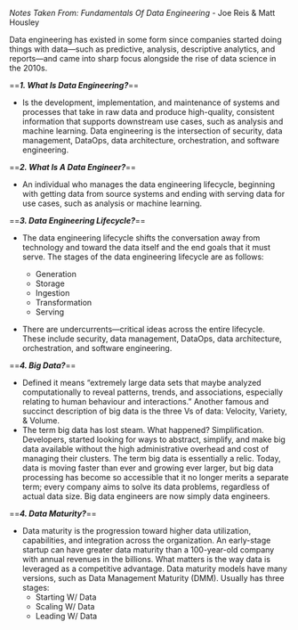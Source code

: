*Notes Taken From: Fundamentals Of Data Engineering* - Joe Reis & Matt Housley


Data engineering has existed in some form since companies started doing things with data—such as predictive, analysis, descriptive analytics, and reports—and came into sharp focus alongside the rise of data science in the 2010s.


==***1. What Is Data Engineering?***==
- Is the development, implementation, and maintenance of systems and processes that take in raw data and produce high-quality, consistent information that supports downstream use cases, such as analysis and machine learning. Data engineering is the intersection of security, data management, DataOps, data architecture, orchestration, and software engineering.

==***2. What Is A Data Engineer?***==
- An individual who manages the data engineering lifecycle, beginning with getting data from source systems and ending with serving data for use cases, such as analysis or machine learning.

==***3. Data Engineering Lifecycle?***==
- The data engineering lifecycle shifts the conversation away from technology and toward the data itself and the end goals that it must serve. The stages of the data engineering lifecycle are as follows:

	- Generation
	- Storage
	- Ingestion
	- Transformation
	- Serving

+ There are undercurrents—critical ideas across the entire lifecycle. These include security, data management, DataOps, data architecture, orchestration, and software engineering.

==***4. Big Data?***==
- Defined it means “extremely large data sets that maybe analyzed computationally to reveal patterns, trends, and associations, especially relating to human behaviour and interactions.” Another famous and succinct description of big data is the three Vs of data: Velocity, Variety, & Volume.
- The term big data has lost steam. What happened? Simplification. Developers, started looking for ways to abstract, simplify, and make big data available without the high administrative overhead and cost of managing their clusters. The term big data is essentially a relic. Today, data is moving faster than ever and growing ever larger, but big data processing has become so accessible that it no longer merits a separate term; every company aims to solve its data problems, regardless of actual data size. Big data engineers are now simply data engineers.


==***4. Data Maturity?***==
- Data maturity is the progression toward higher data utilization, capabilities, and integration across the organization. An early-stage startup can have greater data maturity than a 100-year-old company with annual revenues in the billions. What matters is the way data is leveraged as a competitive advantage. Data maturity models have many versions, such as Data Management Maturity (DMM). Usually has three stages: 
	- Starting W/ Data 
	- Scaling  W/ Data
	- Leading W/ Data

